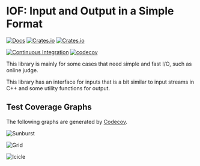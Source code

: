 # IOF: Input and Output in a Simple Format

[![Docs](https://docs.rs/iof/badge.svg)](https://docs.rs/iof)
[![Crates.io](https://img.shields.io/crates/d/iof.svg)](https://crates.io/crates/iof)
[![Crates.io](https://img.shields.io/crates/v/iof.svg)](https://crates.io/crates/iof)

[![Continuous Integration](https://github.com/TheVeryDarkness/iof/actions/workflows/ci.yml/badge.svg)](https://github.com/TheVeryDarkness/iof/actions/workflows/ci.yml)
[![codecov](https://codecov.io/gh/TheVeryDarkness/iof/branch/main/graph/badge.svg?token=IQAZHYV0SE)](https://codecov.io/gh/TheVeryDarkness/iof)

This library is mainly for some cases that need simple and fast I/O, such as online judge.

This library has an interface for inputs that is a bit similar to input streams in C++ and some utility functions for output.

## Test Coverage Graphs

The following graphs are generated by [Codecov](https://codecov.io/gh/TheVeryDarkness/iof).

![Sunburst](https://codecov.io/gh/TheVeryDarkness/iof/graphs/icicle.svg?token=IQAZHYV0SE)

![Grid](https://codecov.io/gh/TheVeryDarkness/iof/graphs/tree.svg?token=IQAZHYV0SE)

![Icicle](https://codecov.io/gh/TheVeryDarkness/iof/graphs/icicle.svg?token=IQAZHYV0SE)
